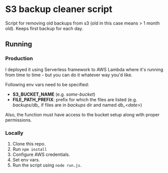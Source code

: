 # S3 backup cleaner script
Script for removing old backups from s3 (old in this case means > 1 month old).
Keeps first backup for each day. 

## Running
### Production
I deployed it using Serverless framework to AWS Lambda where it's running from time to time - but you can do it whatever way you'd like.

Following env vars need to be specified:
* **S3_BUCKET_NAME** (e.g. *some-bucket*)
* **FILE_PATH_PREFIX**: prefix for which the files are listed (e.g. *backups/db_* if files are in *backups* dir and named *db_\<date\>*)

Also, the function must have access to the bucket setup along with proper permissions.

### Locally
1. Clone this repo.
2. Run `npm install`
3. Configure AWS credentials.
4. Set env vars.
5. Run the script using `node run.js`.